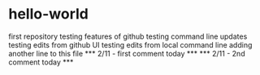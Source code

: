 # hello-world
first repository
testing features of github
testing command line updates
testing edits from github UI
testing edits from local command line
adding another line to this file
*** 2/11 - first comment today ***
*** 2/11 - 2nd comment today ***
